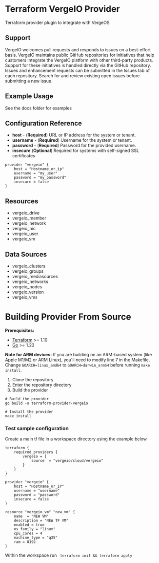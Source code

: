 # Terraform VergeIO Provider

Terraform provider plugin to integrate with VergeOS

## Support

VergeIO welcomes pull requests and responds to issues on a best-effort basis. VergeIO maintains public GitHub repositories for initiatives that help customers integrate the VergeIO platform with other third-party products. Support for these initiatives is handled directly via the GitHub repository. Issues and enhancement requests can be submitted in the Issues tab of each repository. Search for and review existing open issues before submitting a new issue.

## Example Usage

See the docs folder for examples

## Configuration Reference

- **host** - (**Required**) URL or IP address for the system or tenant.
- **username** - (**Required**) Username for the system or tenant.
- **password** - (**Required**) Password for the provided username.
- **insecure** (**Optional**) Required for systems with self-signed SSL certificates

```
provider "vergeio" {
	host = "Hostname_or_ip"
	username = "my_user"
	password = "my_password"
	insecure = false
}
```

## Resources

- vergeio_drive
- vergeio_member
- vergeio_network
- vergeio_nic
- vergeio_user
- vergeio_vm

## Data Sources

- vergeio_clusters
- vergeio_groups
- vergeio_mediasources
- vergeio_networks
- vergeio_nodes
- vergeio_version
- vergeio_vms

# Building Provider From Source

**Prerequisites:**

- [Terraform](https://developer.hashicorp.com/terraform/downloads) >= 1.10
- [Go](https://golang.org/doc/install) >= 1.23

**Note for ARM devices:** If you are building on an ARM-based system (like Apple M1/M2 or ARM Linux), you'll need to modify line 7 in the Makefile. Change `GOARCH=linux_amd64` to `GOARCH=darwin_arm64` before running `make install`.

1. Clone the repository
2. Enter the repository directory
3. Build the provider

```
# Build the provider
go build -o terraform-provider-vergeio

# Install the provider
make install
```

### Test sample configuration

Create a main tf file in a workspace directory using the example below

```
terraform {
	required_providers {
		vergeio = {
			source  = "vergeio/cloud/vergeio"
		}
	}
}

provider "vergeio" {
	host = "Hostname_or_IP"
	username = "username"
	password = "password"
	insecure = false
}

resource "vergeio_vm" "new_vm" {
	name  = "NEW VM"
	description = "NEW TF VM"
	enabled = true
	os_family = "linux"
	cpu_cores = 4
	machine_type = "q35"
	ram = 8192
}
```

Within the workspace run ` terraform init && terraform apply`
